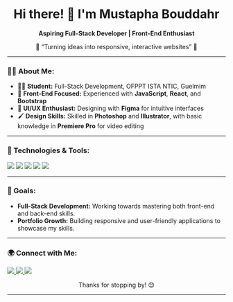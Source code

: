 <h1 align="center">Hi there! 👋 I'm Mustapha Bouddahr</h1>

<p align="center">
  <b>Aspiring Full-Stack Developer | Front-End Enthusiast</b>
</p>

<p align="center">
  🌟 “Turning ideas into responsive, interactive websites” 🌟
</p>

---

### 👨‍💻 About Me:
- 🧑‍🎓 **Student:** Full-Stack Development, OFPPT ISTA NTIC, Guelmim
- 🚀 **Front-End Focused:** Experienced with **JavaScript**, **React**, and **Bootstrap**
- 🎨 **UI/UX Enthusiast:** Designing with **Figma** for intuitive interfaces
- 🖌️ **Design Skills:** Skilled in **Photoshop** and **Illustrator**, with basic knowledge in **Premiere Pro** for video editing

---

### 🔧 Technologies & Tools:
<p>
  <img src="https://img.shields.io/badge/Code-JavaScript-informational?style=flat&logo=javascript&color=F0DB4F" />
  <img src="https://img.shields.io/badge/Library-React-blue?style=flat&logo=react&color=61DAFB" />
  <img src="https://img.shields.io/badge/Framework-Bootstrap-purple?style=flat&logo=bootstrap&color=563D7C" />
  <img src="https://img.shields.io/badge/Design-Figma-ff69b4?style=flat&logo=figma&color=F24E1E" />
  <img src="https://img.shields.io/badge/Version%20Control-Git%20&%20GitHub-blueviolet?style=flat&logo=git&color=F05032" />
</p>

---

### 🎯 Goals:
- **Full-Stack Development:** Working towards mastering both front-end and back-end skills.
- **Portfolio Growth:** Building responsive and user-friendly applications to showcase my skills.

---

### 🌍 Connect with Me:
<p>
  <a href="mailto:mustaphabouddahr@example.com">
    <img src="https://img.shields.io/badge/Email-D14836?style=for-the-badge&logo=gmail&logoColor=white" />
  </a>
  <a href="https://www.linkedin.com/in/yourprofile">
    <img src="https://img.shields.io/badge/LinkedIn-0077B5?style=for-the-badge&logo=linkedin&logoColor=white" />
  </a>
  <a href="https://yourportfolio.com">
    <img src="https://img.shields.io/badge/Portfolio-24292F?style=for-the-badge&logo=github&logoColor=white" />
  </a>
</p>

<p align="center">
  Thanks for stopping by! 😊
</p>

---

